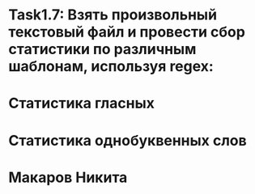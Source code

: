 # Task1.7: Взять произвольный текстовый файл и провести сбор статистики по различным шаблонам, используя regex:
# Статистика гласных
# Статистика однобуквенных слов

# Макаров Никита

